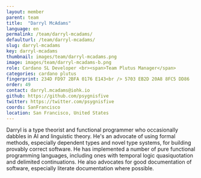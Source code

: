 ```yaml
---
layout: member
parent: team
title:  "Darryl McAdams"
language: en
permalink: /team/darryl-mcadams/
defaulturl: /team/darryl-mcadams/
slug: darryl-mcadams
key: darryl-mcadams
thumbnail: images/team/darryl-mcadams.png
image: images/team/darryl-mcadams-b.png
role: Cardano SL Developer <br><span>Team Plutus Manager</span>
categories: cardano plutus
fingerprint: 234D FD97 2BFA 0176 E143<br /> 5703 EB2D 20A8 8FC5 DD86
order: 49
contact: darryl.mcadams@iohk.io
github: https://github.com/psygnisfive
twitter: https://twitter.com/psygnisfive
coords: SanFrancisco
location: San Francisco, United States
---
```

Darryl is a type theorist and functional programmer who occasionally dabbles in AI and linguistic theory. He's an advocate of using formal methods, especially dependent types and novel type systems, for building provably correct software. He has implemented a number of pure functional programming languages, including ones with temporal logic quasiquotation and delimited continuations. He also advocates for good documentation of software, especially literate documentation where possible.
